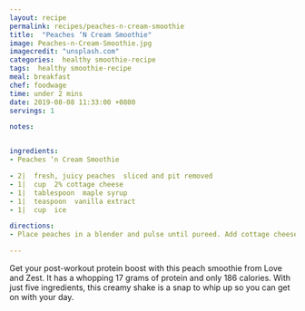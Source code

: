 ```yaml
---
layout: recipe
permalink: recipes/peaches-n-cream-smoothie
title:  "Peaches ‘N Cream Smoothie"
image: Peaches-n-Cream-Smoothie.jpg
imagecredit: "unsplash.com"
categories:  healthy smoothie-recipe
tags:  healthy smoothie-recipe
meal: breakfast
chef: foodwage
time: under 2 mins
date: 2019-08-08 11:33:00 +0800
servings: 1

notes:


ingredients:
- Peaches ‘n Cream Smoothie

- 2|  fresh, juicy peaches  sliced and pit removed
- 1|  cup  2% cottage cheese
- 1|  tablespoon  maple syrup
- 1|  teaspoon  vanilla extract
- 1|  cup  ice

directions:
- Place peaches in a blender and pulse until pureed. Add cottage cheese, maple syrup and vanilla extract. Process until creamy; add ice and blend, then divide between two glasses and serve immediately.

---
```


Get your post-workout protein boost with this peach smoothie from Love and Zest. It has a whopping 17 grams of protein and only 186 calories. With just five ingredients, this creamy shake is a snap to whip up so you can get on with your day.